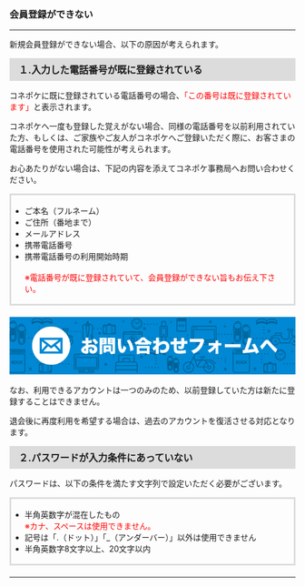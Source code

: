 <h3>会員登録ができない</h3>
<hr>

新規会員登録ができない場合、以下の原因が考えられます。

<div style="padding: 7px 15px; margin-top: 15px; margin-bottom: 15px; border: 1px solid #dcdcdc; background-color: #dcdcdc; font-size: 120%">
<strong>１.入力した電話番号が既に登録されている</strong>
</div>

コネポケに既に登録されている電話番号の場合、<font color="#ff0000">「この番号は既に登録されています」</font>と表示されます。

コネポケへ一度も登録した覚えがない場合、同様の電話番号を以前利用されていた方、もしくは、ご家族やご友人がコネポケへご登録いただく際に、お客さまの電話番号を使用された可能性が考えられます。

お心あたりがない場合は、下記の内容を添えてコネポケ事務局へお問い合わせください。

<div style="padding: 3px 15px 3px 0px; margin-top: 15px; margin-bottom: 20px; border: 3px solid #dcdcdc;">
<ul>
<li>ご本名（フルネーム）</li>
<li>ご住所（番地まで）</li>
<li>メールアドレス</li>
<li>携帯電話番号</li>
<li>携帯電話番号の利用開始時期<br>
<br>
<font color="#ff0000">※電話番号が既に登録されていて、会員登録ができない旨もお伝え下さい。</font></li>
</ul>
</div>

<a href="mailto:support@conepoke.com?subject=コネポケ公式ガイドから問い合わせ（会員登録ができない）">
<img src="https://raw.githubusercontent.com/sendroidsFamily/useGuides/master/1.%E3%82%B3%E3%83%8D%E3%83%9D%E3%82%B1%E5%85%AC%E5%BC%8F%E3%82%AC%E3%82%A4%E3%83%89/%E5%88%9D%E3%82%81%E3%81%A6%E3%81%AE%E6%96%B9%E3%81%B8/images/mail1.jpg" alt="メールでお問い合わせ"></a>

なお、利用できるアカウントは一つのみのため、以前登録していた方は新たに登録することはできません。

退会後に再度利用を希望する場合は、過去のアカウントを復活させる対応となります。

<div style="padding: 7px 15px; margin-top: 15px; margin-bottom: 15px; border: 1px solid #dcdcdc; background-color: #dcdcdc; font-size: 120%">
<strong>２.パスワードが入力条件にあっていない</strong>
</div>

パスワードは、以下の条件を満たす文字列で設定いただく必要がございます。

<div style="padding: 3px 15px 3px 0px; margin-top: 15px; margin-bottom: 20px; border: 3px solid #dcdcdc;">
<ul>
<li>半角英数字が混在したもの<br>
<font color="#ff0000">※カナ、スペースは使用できません。</font></li>
<li>記号は「.（ドット）」「_（アンダーバー）」以外は使用できません</li>
<li>半角英数字8文字以上、20文字以内</li>
</ul>
</div>

<hr>
